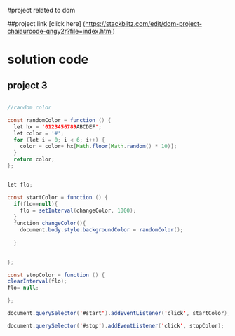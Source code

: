 #project related to dom 

##project link
[click here]
(https://stackblitz.com/edit/dom-project-chaiaurcode-qngy2r?file=index.html)

# solution code

## project 3

```java script

//random color

const randomColor = function () {
  let hx = '0123456789ABCDEF';
  let color = '#';
  for (let i = 0; i < 6; i++) {
    color = color+ hx[Math.floor(Math.random() * 10)];
  }
  return color;
};


let flo;

const startColor = function () {
  if(flo==null){
    flo = setInterval(changeColor, 1000);
  }
  function changeColor(){
    document.body.style.backgroundColor = randomColor();
    
  }

 
};

const stopColor = function () {
clearInterval(flo);
flo= null;

};

document.querySelector('#start').addEventListener('click', startColor);

document.querySelector('#stop').addEventListener('click', stopColor);



```